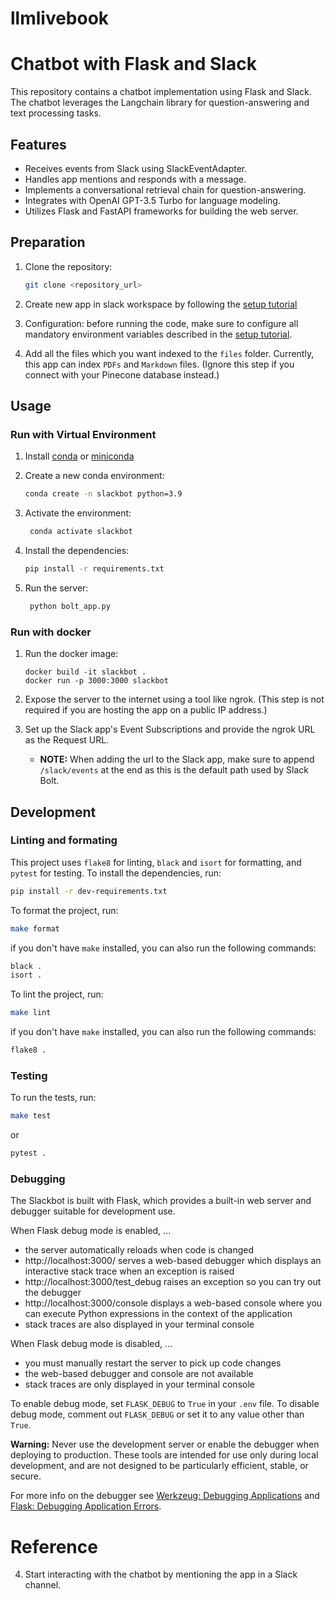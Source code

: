 # llmlivebook

# Chatbot with Flask and Slack

This repository contains a chatbot implementation using Flask and Slack. The chatbot leverages the Langchain library for question-answering and text processing tasks.

## Features

- Receives events from Slack using SlackEventAdapter.
- Handles app mentions and responds with a message.
- Implements a conversational retrieval chain for question-answering.
- Integrates with OpenAI GPT-3.5 Turbo for language modeling.
- Utilizes Flask and FastAPI frameworks for building the web server.

## Preparation

1. Clone the repository:

   ```bash
   git clone <repository_url>

2.  Create new app in slack workspace by following the [setup tutorial](../../docs/Tutorials/slackbot.rst)
    
3.   Configuration: before running the code, make sure to configure all mandatory environment variables described in the 
    [setup tutorial](../../docs/Tutorials/slackbot.rst). 

4.  Add all the files which you want indexed to the `files` folder. Currently, this app can index `PDFs` and `Markdown` files. (Ignore this step if you connect with your Pinecone database instead.)

## Usage
### Run with Virtual Environment
1. Install [conda](https://docs.conda.io/projects/conda/en/latest/user-guide/install/index.html) or [miniconda](https://docs.conda.io/en/latest/miniconda.html)
2. Create a new conda environment:

   ```bash
   conda create -n slackbot python=3.9
   ```
3. Activate the environment:

   ```bash
    conda activate slackbot
    ```
4. Install the dependencies:

   ```bash
   pip install -r requirements.txt
   ```
5. Run the server:

   ```bash
    python bolt_app.py
    ```

### Run with docker
1.  Run the docker image:
    ```
    docker build -it slackbot .
    docker run -p 3000:3000 slackbot
    ```
2.  Expose the server to the internet using a tool like ngrok. (This step is not required if you are hosting the app on a public IP address.)

3.  Set up the Slack app's Event Subscriptions and provide the ngrok URL as the Request URL.
    * **NOTE:** When adding the url to the Slack app, make sure to append `/slack/events` at the end as this is the default path used by Slack Bolt.

## Development

### Linting and formating
This project uses `flake8` for linting, `black` and `isort` for formatting, and `pytest` for testing. To install the dependencies, run:

```bash
pip install -r dev-requirements.txt
```

To format the project, run:

```bash
make format
```

if you don't have `make` installed, you can also run the following commands:

```bash
black .
isort .
```

To lint the project, run:

```bash
make lint
```

if you don't have `make` installed, you can also run the following commands:

```bash
flake8 .
```

### Testing
To run the tests, run:

```bash
make test
```

or 

```bash
pytest .
```

### Debugging
The Slackbot is built with Flask, which provides a built-in web server and debugger suitable for development use.

When Flask debug mode is enabled, ...
- the server automatically reloads when code is changed
- http://localhost:3000/ serves a web-based debugger which displays an interactive stack trace when an exception is raised
- http://localhost:3000/test_debug raises an exception so you can try out the debugger
- http://localhost:3000/console displays a web-based console where you can execute Python expressions in the context of the application
- stack traces are also displayed in your terminal console

When Flask debug mode is disabled, ...
- you must manually restart the server to pick up code changes
- the web-based debugger and console are not available
- stack traces are only displayed in your terminal console

To enable debug mode, set `FLASK_DEBUG` to `True` in your `.env` file.
To disable debug mode, comment out `FLASK_DEBUG` or set it to any value other than `True`.

**Warning:**
Never use the development server or enable the debugger when deploying to production.
These tools are intended for use only during local development, and are not designed to
be particularly efficient, stable, or secure.

For more info on the debugger see [Werkzeug: Debugging Applications](https://werkzeug.palletsprojects.com/en/2.3.x/debug/#)
and [Flask: Debugging Application Errors](https://flask.palletsprojects.com/en/2.3.x/debugging/).

# Reference
4.  Start interacting with the chatbot by mentioning the app in a Slack channel.


